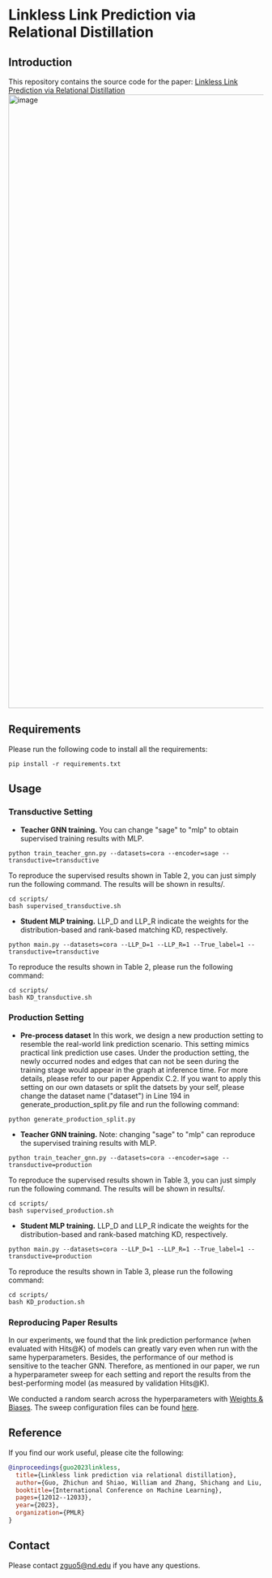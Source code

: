 # Linkless Link Prediction via Relational Distillation

## Introduction
This repository contains the source code for the paper: [Linkless Link Prediction via Relational Distillation](https://arxiv.org/pdf/2210.05801.pdf) 
<img width="1209" alt="image" src="https://user-images.githubusercontent.com/69767476/193711518-fdc8c163-7bbc-4118-ad55-75835954d2c7.png">

## Requirements
Please run the following code to install all the requirements:
```
pip install -r requirements.txt
```

## Usage
### Transductive Setting 
- **Teacher GNN training.** You can change "sage" to "mlp" to obtain supervised training results with MLP. 
```
python train_teacher_gnn.py --datasets=cora --encoder=sage --transductive=transductive
```
To reproduce the supervised results shown in Table 2, you can just simply run the following command. The results will be shown in results/.
```
cd scripts/
bash supervised_transductive.sh
```
- **Student MLP training.** LLP_D and LLP_R indicate the weights for the distribution-based and rank-based matching KD, respectively.
```
python main.py --datasets=cora --LLP_D=1 --LLP_R=1 --True_label=1 --transductive=transductive
```
To reproduce the results shown in Table 2, please run the following command:
```
cd scripts/
bash KD_transductive.sh
```
### Production Setting
- **Pre-process dataset**
In this work, we design a new production setting to resemble the real-world link prediction scenario. This setting mimics practical link prediction use cases. Under the production setting, the newly occurred nodes and edges that can not be seen during the training stage would appear in the graph at inference time. For more details, please refer to our paper Appendix C.2. If you want to apply this setting on our own datasets or split the datsets by your self, please change the dataset name ("dataset") in Line 194 in generate_production_split.py file and run the following command:
```
python generate_production_split.py
```
- **Teacher GNN training.** Note: changing "sage" to "mlp" can reproduce the supervised training results with MLP.
```
python train_teacher_gnn.py --datasets=cora --encoder=sage --transductive=production
```
To reproduce the supervised results shown in Table 3, you can just simply run the following command. The results will be shown in results/.
```
cd scripts/
bash supervised_production.sh
```
- **Student MLP training.** LLP_D and LLP_R indicate the weights for the distribution-based and rank-based matching KD, respectively.
```
python main.py --datasets=cora --LLP_D=1 --LLP_R=1 --True_label=1 --transductive=production
```
To reproduce the results shown in Table 3, please run the following command:
```
cd scripts/
bash KD_production.sh
```
### Reproducing Paper Results
In our experiments, we found that the link prediction performance (when evaluated with Hits@K) of models can greatly vary even when run with the same hyperparameters. Besides, the performance of our method is sensitive to the teacher GNN. Therefore, as mentioned in our paper, we run a hyperparameter sweep for each setting and report the results from the best-performing model (as measured by validation Hits@K).

We conducted a random search across the hyperparameters with [Weights & Biases](https://wandb.ai/home). The sweep configuration files can be found [here](./configurations/).

## Reference
If you find our work useful, please cite the following:
```bibtex
@inproceedings{guo2023linkless,
  title={Linkless link prediction via relational distillation},
  author={Guo, Zhichun and Shiao, William and Zhang, Shichang and Liu, Yozen and Chawla, Nitesh V and Shah, Neil and Zhao, Tong},
  booktitle={International Conference on Machine Learning},
  pages={12012--12033},
  year={2023},
  organization={PMLR}
}
```

## Contact
Please contact zguo5@nd.edu if you have any questions.
